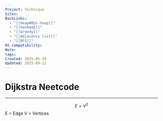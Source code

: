 ```yaml
---
Project: Technique
Sites:
BackLinks:
  - "[[Heap#Min heap]]"
  - "[[Hashmap]]"
  - "[[Greedy]]"
  - "[[Adjacency list]]"
  - "[[BFS]]"
OS compatibility:
Note:
tags:
Created: 2025-05-29
Updated: 2025-09-12
---
```

# Dijkstra Neetcode
---

$$
E = V^2
$$
E = Edge
V = Vertices


